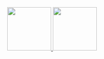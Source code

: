 <div align="center">
  <a href="https://github.com/teustenn">
  <div display="grid">
    <img height="100px" src="https://github-readme-stats.vercel.app/api?username=teustenn&count_private=true&show_icons=true&theme=github_dark"/>
    <img height="100px" src="https://github-readme-stats.vercel.app/api/top-langs/?username=teustenn&layout=compact&langs_count=7&theme=github_dark"/>
  </div>
</div>
